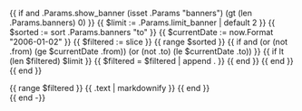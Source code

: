 <!-- cSpell:ignore contribfest markdownify isset -->
{{ if and .Params.show_banner (isset .Params "banners") (gt (len .Params.banners) 0) }}
  {{ $limit := .Params.limit_banner | default 2 }}
  {{ $sorted := sort .Params.banners "to" }}
  {{ $currentDate := now.Format "2006-01-02" }}
  {{ $filtered := slice }}
  {{ range $sorted }}
    {{ if and (or (not .from) (ge $currentDate .from)) (or (not .to) (le $currentDate .to)) }}
      {{ if lt (len $filtered) $limit }}
        {{ $filtered = $filtered | append . }}
      {{ end }}
    {{ end }}
  {{ end }}
<div class="o-banner">
    {{ range $filtered }}
<!-- prettier-ignore -->
<i class="{{ .icon | default `fas fa-bullhorn` }}"></i>
{{ .text | markdownify }}
    {{ end }}
</div>
{{ end -}}